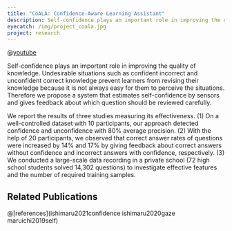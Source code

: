 ```yaml
---
title: "CoALA: Confidence-Aware Learning Assistant"
description: Self-confidence plays an important role in improving the quality of knowledge. Undesirable situations such as confident incorrect and unconfident correct knowledge prevent learners from revising their knowledge because it is not always easy for them to perceive the situations. Therefore we propose a system that estimates self-confidence by sensors and gives feedback about which question should be reviewed carefully.
eyecatch: /img/project_coala.jpg
project: research
---
```


@[youtube](aGRKphIuePE)

Self-confidence plays an important role in improving the quality of knowledge. Undesirable situations such as confident incorrect and unconfident correct knowledge prevent learners from revising their knowledge because it is not always easy for them to perceive the situations. Therefore we propose a system that estimates self-confidence by sensors and gives feedback about which question should be reviewed carefully.

We report the results of three studies measuring its effectiveness. (1) On a well-controlled dataset with 10 participants, our approach detected confidence and unconfidence with 80% average precision. (2) With the help of 20 participants, we observed that correct answer rates of questions were increased by 14% and 17% by giving feedback about correct answers without confidence and incorrect answers with confidence, respectively. (3) We conducted a large-scale data recording in a private school (72 high school students solved 14,302 questions) to investigate effective features and the number of required training samples.

## Related Publications

@[references](ishimaru2021confidence ishimaru2020gaze maruichi2019self)